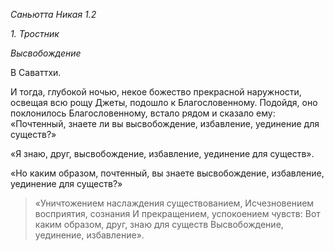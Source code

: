 *Саньютта Никая 1\.2*

*1\. Тростник*

*Высвобождение*

В Саваттхи\.

И тогда, глубокой ночью, некое божество прекрасной наружности, освещая всю рощу Джеты, подошло к Благословенному\. Подойдя, оно поклонилось Благословенному, встало рядом и сказало ему: «Почтенный, знаете ли вы высвобождение, избавление, уединение для существ?»

«Я знаю, друг, высвобождение, избавление, уединение для существ»\.

«Но каким образом, почтенный, вы знаете высвобождение, избавление, уединение для существ?»

> «Уничтожением наслаждения существованием,
> Исчезновением восприятия, сознания
> И прекращением, успокоением чувств:
> Вот каким образом, друг, знаю для существ
> Высвобождение, уединение, избавление»\.
